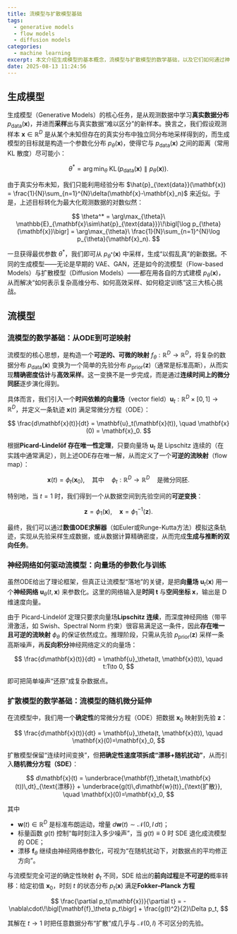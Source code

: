 ```yaml
---
title: 流模型与扩散模型基础
tags:
  - generative models
  - flow models
  - diffusion models
categories:
  - machine learning
excerpt: 本文介绍生成模型的基本概念，流模型与扩散模型的数学基础，以及它们如何通过神经网络参数化向量场或漂移项来实现数据分布的建模与采样。
date: 2025-08-13 11:24:56
---
```


## 生成模型

生成模型（Generative Models）的核心任务，是从观测数据中学习**真实数据分布** $p_{\text{data}}(\mathbf{x})$，并进而**采样**出与真实数据“难以区分”的新样本。换言之，我们假设观测样本 $\mathbf{x} \in \mathbb{R}^D$ 是从某个未知但存在的真实分布中独立同分布地采样得到的，而生成模型的目标就是构造一个参数化分布 $p_{\theta}(\mathbf{x})$，使得它与 $p_{\text{data}}(\mathbf{x})$ 之间的距离（常用 KL 散度）尽可能小：

$$
\theta^* = \arg\min_{\theta}\ \mathrm{KL}\!\bigl(p_{\text{data}}(\mathbf{x}) \parallel p_{\theta}(\mathbf{x})\bigr).
$$

由于真实分布未知，我们只能利用经验分布 $\hat{p}_{\text{data}}(\mathbf{x}) = \frac{1}{N}\sum_{n=1}^{N}\delta(\mathbf{x}-\mathbf{x}_n)$ 来近似。于是，上述目标转化为最大化观测数据的对数似然：

$$
\theta^* = \arg\max_{\theta}\ \mathbb{E}_{\mathbf{x}\sim\hat{p}_{\text{data}}}\!\bigl[\log p_{\theta}(\mathbf{x})\bigr] = \arg\max_{\theta}\ \frac{1}{N}\sum_{n=1}^{N}\log p_{\theta}(\mathbf{x}_n).
$$

一旦获得最优参数 $\theta^*$，我们即可从 $p_{\theta^*}(\mathbf{x})$ 中采样，生成“以假乱真”的新数据。不同的生成模型——无论是早期的 VAE、GAN，还是如今的流模型（Flow-based Models）与扩散模型（Diffusion Models）——都在用各自的方式建模 $p_{\theta}(\mathbf{x})$，从而解决“如何表示复杂高维分布、如何高效采样、如何稳定训练”这三大核心挑战。


## 流模型
### 流模型的数学基础：从ODE到可逆映射

流模型的核心思想，是构造一个**可逆的、可微的映射** $f_\theta: \mathbb{R}^D \to \mathbb{R}^D$，将复杂的数据分布 $p_{\text{data}}(\mathbf{x})$ 变换为一个简单的先验分布 $p_{\text{prior}}(\mathbf{z})$（通常是标准高斯），从而实现**精确密度估计**与**高效采样**。这一变换不是一步完成，而是通过**连续时间上的微分同胚**逐步演化得到。

具体而言，我们引入一个**时间依赖的向量场**（vector field）$\mathbf{u}_t: \mathbb{R}^D \times [0,1] \to \mathbb{R}^D$，并定义一条轨迹 $\mathbf{x}(t)$ 满足常微分方程（ODE）：

$$
\frac{d\mathbf{x}(t)}{dt} = \mathbf{u}_t(\mathbf{x}(t)), \quad \mathbf{x}(0) = \mathbf{x}_0.
$$

根据**Picard-Lindelöf 存在唯一性定理**，只要向量场 $\mathbf{u}_t$ 是 Lipschitz 连续的（在实践中通常满足），则上述ODE存在唯一解，从而定义了一个**可逆的流映射**（flow map）：

$$
\mathbf{x}(t) = \phi_t(\mathbf{x}_0), \quad \text{其中} \quad \phi_t: \mathbb{R}^D \to \mathbb{R}^D \quad \text{是微分同胚}.
$$

特别地，当 $t = 1$ 时，我们得到一个从数据空间到先验空间的**可逆变换**：

$$
\mathbf{z} = \phi_1(\mathbf{x}), \quad \mathbf{x} = \phi_1^{-1}(\mathbf{z}).
$$

最终，我们可以通过**数值ODE求解器**（如Euler或Runge-Kutta方法）模拟这条轨迹，实现从先验采样生成数据，或从数据计算精确密度，从而完成**生成与推断的双向任务**。

### 神经网络如何驱动流模型：向量场的参数化与训练

虽然ODE给出了理论框架，但真正让流模型“落地”的关键，是把**向量场** $\mathbf{u}_t(\mathbf{x})$ 用一个**神经网络** $\mathbf{u}_\theta(t, \mathbf{x})$ 来参数化。这里的网络输入是**时间 t** 与**空间坐标 x**，输出是 D 维速度向量。

由于 Picard-Lindelöf 定理只要求向量场**Lipschitz 连续**，而深度神经网络（带平滑激活，如 Swish、Spectral Norm 约束）很容易满足这一条件，因此**存在唯一且可逆的流映射** $\phi_\theta$ 的保证依然成立。推理阶段，只需从先验 $p_{\text{prior}}(\mathbf{z})$ 采样一条高斯噪声，再**反向积分**神经网络定义的向量场：

$$
\frac{d\mathbf{x}(t)}{dt} = \mathbf{u}_\theta(t, \mathbf{x}(t)), \quad t:1\to 0,
$$

即可把简单噪声“还原”成复杂数据点。

### 扩散模型的数学基础：流模型的随机微分延伸

在流模型中，我们用一个**确定性**的常微分方程（ODE）把数据 $\mathbf{x}_0$ 映射到先验 $\mathbf{z}$：

$$
\frac{d\mathbf{x}(t)}{dt} = \mathbf{u}_\theta(t, \mathbf{x}(t)), \quad \mathbf{x}(0)=\mathbf{x}_0,
$$

扩散模型保留“连续时间变换”，但**把确定性速度项拆成“漂移+随机扰动”**，从而引入**随机微分方程（SDE）**：

$$
d\mathbf{x}(t) = \underbrace{\mathbf{f}_\theta(t,\mathbf{x}(t))\,dt}_{\text{漂移}} + \underbrace{g(t)\,d\mathbf{w}(t)}_{\text{扩散}}, \quad \mathbf{x}(0)=\mathbf{x}_0,
$$

其中  
- $\mathbf{w}(t)\in\mathbb{R}^D$ 是标准布朗运动，增量 $d\mathbf{w}(t)\sim\mathcal{N}(0,I\,dt)$；  
- 标量函数 $g(t)$ 控制“每时刻注入多少噪声”，当 $g(t)\equiv 0$ 时 SDE 退化成流模型的 ODE；  
- 漂移 $\mathbf{f}_\theta$ 继续由神经网络参数化，可视为“在随机扰动下，对数据点的平均修正方向”。

与流模型完全可逆的确定性映射 $\phi_t$ 不同，SDE 给出的**前向过程**是**不可逆的**概率转移：给定初值 $\mathbf{x}_0$，时刻 $t$ 的状态分布 $p_t(\mathbf{x})$ 满足**Fokker–Planck 方程**

$$
\frac{\partial p_t(\mathbf{x})}{\partial t} = -\nabla\cdot\!\bigl[\mathbf{f}_\theta p_t\bigr] + \frac{g(t)^2}{2}\Delta p_t,
$$

其解在 $t\to 1$ 时把任意数据分布“扩散”成几乎与 $\mathcal{N}(0,I)$ 不可区分的先验。